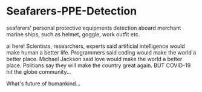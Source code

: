 # Seafarers-PPE-Detection
seafarers' personal protective equipments detection aboard merchant marine ships, such as helmet, goggle, work outfit etc.

ai here! Scientists, researchers, experts said artificial intelligence would make human a better life. Programmers said coding would make the world a better place. Michael Jackson said love would make the world a better place. Politians say they will make the country great again. BUT COVID-19 hit the globe community... 

What's future of humankind...
